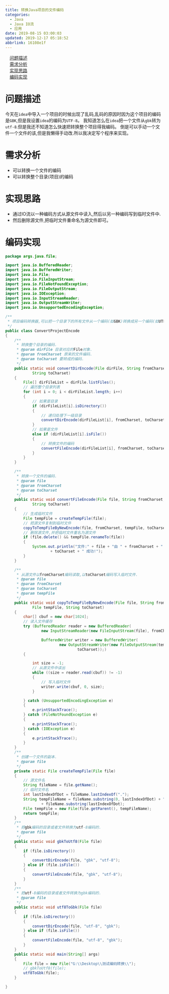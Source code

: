 ```yaml
---
title: 转换Java项目的文件编码
categories: 
  - Java
  - Java IO流
  - 应用
date: 2019-08-15 03:00:03
updated: 2019-12-17 05:18:52
abbrlink: 16108e1f
---
```

<div id='my_toc'><a href="/blog/16108e1f/#问题描述" class="header_1">问题描述</a>&nbsp;<br><a href="/blog/16108e1f/#需求分析" class="header_1">需求分析</a>&nbsp;<br><a href="/blog/16108e1f/#实现思路" class="header_1">实现思路</a>&nbsp;<br><a href="/blog/16108e1f/#编码实现" class="header_1">编码实现</a>&nbsp;<br></div>
<style>.header_1{margin-left: 1em;}.header_2{margin-left: 2em;}.header_3{margin-left: 3em;}.header_4{margin-left: 4em;}.header_5{margin-left: 5em;}.header_6{margin-left: 6em;}</style>
<!--more-->
<script>if (navigator.platform.search('arm')==-1){document.getElementById('my_toc').style.display = 'none';}var e,p = document.getElementsByTagName('p');while (p.length>0) {e = p[0];e.parentElement.removeChild(e);}</script>

<!--end-->
# 问题描述 #
今天在`idea`中导入一个项目的时候出现了乱码,乱码的原因时因为这个项目的编码是`GBK`,但是我设置`idea`的编码为`UTF-8`。
我知道怎么在`idea`把一个文件从`gbk`转为`utf-8`.但是我还不知道怎么快速把转换整个项目得我编码。
倒是可以手动一个文件一个文件的该,但是我懒得手动改.所以我决定写个程序来实现。
# 需求分析 #
- 可以转换一个文件的编码
- 可以转换整个目录(项目)的编码

# 实现思路 #
- 通过IO流以一种编码方式从源文件中读入,然后以另一种编码写到临时文件中.
- 然后删除源文件,把临时文件重命名为源文件即可。

# 编码实现 #

```java
package args.java.file;

import java.io.BufferedReader;
import java.io.BufferedWriter;
import java.io.File;
import java.io.FileInputStream;
import java.io.FileNotFoundException;
import java.io.FileOutputStream;
import java.io.IOException;
import java.io.InputStreamReader;
import java.io.OutputStreamWriter;
import java.io.UnsupportedEncodingException;

/**
 * 项目编码转换器,可以把一个目录下的所有文件从一个编码(如GBK)转换成另一个编码(如UTF-8).<br>
 */
public class ConvertProjectEncode
{
    /**
     * 转换整个目录的编码.
     * @param dirFile 目录对应的File对象.
     * @param fromCharset 原来的文件编码.
     * @param toCharset 要转成的编码.
     */
    public static void convertDirEncode(File dirFile, String fromCharset,
            String toCharset)
    {
        File[] dirFileList = dirFile.listFiles();
        // 遍历整个目录列表
        for (int i = 0; i < dirFileList.length; i++)
        {
            // 如果是目录
            if (dirFileList[i].isDirectory())
            {
                // 递归处理下一级目录
                convertDirEncode(dirFileList[i], fromCharset, toCharset);
            }
            // 如果是文件
            else if (dirFileList[i].isFile())
            {
                // 转换文件的编码
                convertFileEncode(dirFileList[i], fromCharset, toCharset);
            }
        }
    }

    /**
     * 转换一个文件的编码.
     * @param file
     * @param fromCharset
     * @param toCharset
     */
    public static void convertFileEncode(File file, String fromCharset,
            String toCharset)
    {
        // 生成临时文件
        File tempFile = createTempFile(file);
        // 把源文件复制到临时文件
        copyToTempFileByNewEncode(file, fromCharset, tempFile, toCharset);
        // 删除源文件,并把临时文件重名为源文件
        if (file.delete() && tempFile.renameTo(file))
        {
            System.out.println("文件:" + file + "由 " + fromCharset + " 转为 "
                    + toCharset + " 成功!");
        }
    }

    /**
     * 从源文件以fromCharset编码读取,以toCharset编码写入临时文件.
     * @param file
     * @param fromCharset
     * @param toCharset
     * @param tempFile
     */
    public static void copyToTempFileByNewEncode(File file, String fromCharset,
            File tempFile, String toCharset)
    {
        char[] cbuf = new char[1024];
        // 读入文件缓存
        try (BufferedReader reader = new BufferedReader(
                new InputStreamReader(new FileInputStream(file), fromCharset));

                BufferedWriter writer = new BufferedWriter(
                        new OutputStreamWriter(new FileOutputStream(tempFile),
                                toCharset));)
        {

            int size = -1;
            // 从源文件中读出
            while ((size = reader.read(cbuf)) != -1)
            {
                // 写入临时文件
                writer.write(cbuf, 0, size);
            }

        } catch (UnsupportedEncodingException e)
        {
            e.printStackTrace();
        } catch (FileNotFoundException e)
        {
            e.printStackTrace();
        } catch (IOException e)
        {
            e.printStackTrace();
        }
    }
    /**
     * 创建一个文件的副本.
     * @param file
     */
    private static File createTempFile(File file)
    {
        // 源文件名
        String fileName = file.getName();
        // 临时文件名
        int lastIndexOfDot = fileName.lastIndexOf(".");
        String tempFileName = fileName.substring(0, lastIndexOfDot) + "_Temp"
                + fileName.substring(lastIndexOfDot);
        File tempFile = new File(file.getParent(), tempFileName);
        return tempFile;
    }
    /**
     * 把gbk编码的目录或者文件转换为utf-8编码的.
     * @param file
     */
    public static void gbkToUtf8(File file)
    {
        if (file.isDirectory())
        {
            convertDirEncode(file, "gbk", "utf-8");
        } else if (file.isFile())
        {
            convertFileEncode(file, "gbk", "utf-8");
        }
    }
    /**
     * 把utf-8编码的目录或者文件转换为gbk编码的.
     * @param file
     */
    public static void utf8ToGbk(File file)
    {
        if (file.isDirectory())
        {
            convertDirEncode(file, "utf-8", "gbk");
        } else if (file.isFile())
        {
            convertFileEncode(file, "utf-8", "gbk");
        }
    }
    public static void main(String[] args)
    {
        File file = new File("G:\\Desktop\\测试编码转换\\");
        // gbkToUtf8(file);
        utf8ToGbk(file);
    }

}
```

